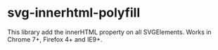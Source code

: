 svg-innerhtml-polyfill
=================

This library add the innerHTML property on all SVGElements.
Works in Chrome 7+, Firefox 4+ and IE9+.
